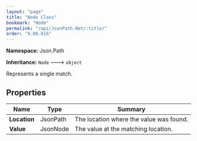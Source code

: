 ```yaml
---
layout: "page"
title: "Node Class"
bookmark: "Node"
permalink: "/api/JsonPath.Net/:title/"
order: "9.08.016"
---
```

**Namespace:** Json.Path

**Inheritance:**
`Node`
 🡒 
`object`

Represents a single match.

## Properties

| Name | Type | Summary |
|---|---|---|
| **Location** | JsonPath | The location where the value was found. |
| **Value** | JsonNode | The value at the matching location. |

